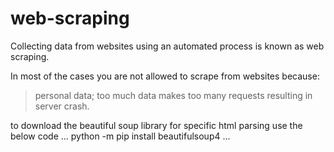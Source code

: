 # web-scraping

Collecting data from websites using an automated process is known as web scraping.

In most of the cases you are not allowed to scrape from websites  because:

  >personal data;
  >too much data makes too many requests resulting in server crash.

to download the beautiful soup library for specific html parsing use the below code
...
python -m pip install beautifulsoup4
...
